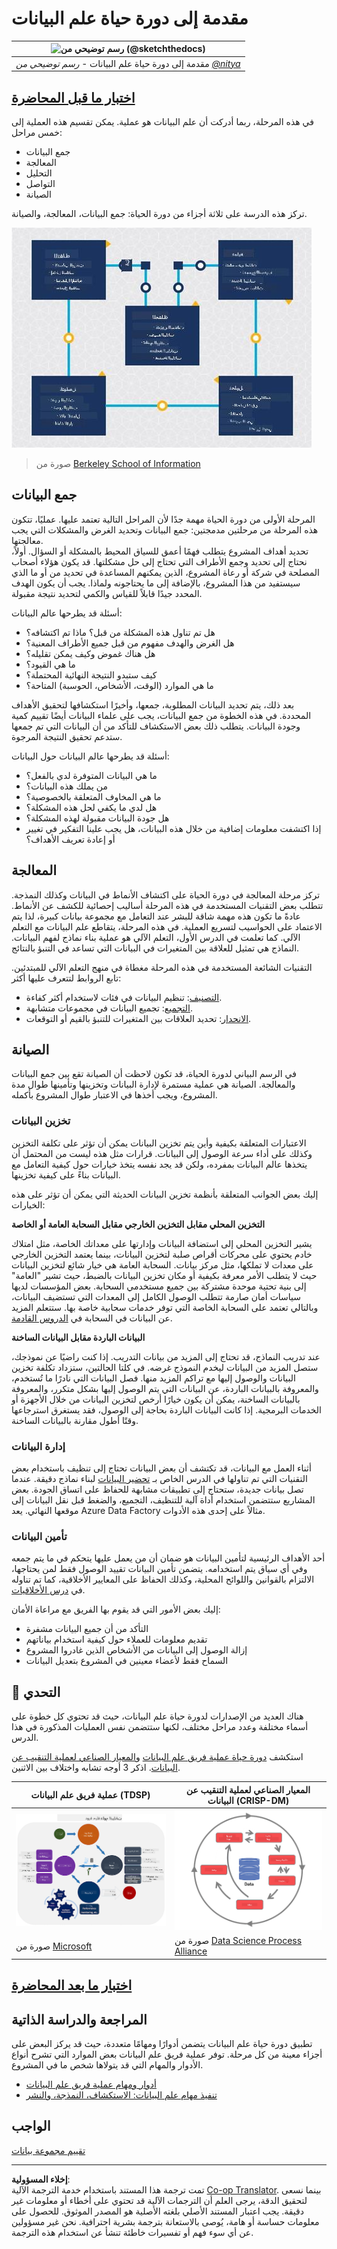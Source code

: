 <!--
CO_OP_TRANSLATOR_METADATA:
{
  "original_hash": "c368f8f2506fe56bca0f7be05c4eb71d",
  "translation_date": "2025-08-27T09:49:47+00:00",
  "source_file": "4-Data-Science-Lifecycle/14-Introduction/README.md",
  "language_code": "ar"
}
-->
# مقدمة إلى دورة حياة علم البيانات

|![رسم توضيحي من [(@sketchthedocs)](https://sketchthedocs.dev)](../../sketchnotes/14-DataScience-Lifecycle.png)|
|:---:|
| مقدمة إلى دورة حياة علم البيانات - _رسم توضيحي من [@nitya](https://twitter.com/nitya)_ |

## [اختبار ما قبل المحاضرة](https://red-water-0103e7a0f.azurestaticapps.net/quiz/26)

في هذه المرحلة، ربما أدركت أن علم البيانات هو عملية. يمكن تقسيم هذه العملية إلى خمس مراحل:

- جمع البيانات
- المعالجة
- التحليل
- التواصل
- الصيانة

تركز هذه الدرسة على ثلاثة أجزاء من دورة الحياة: جمع البيانات، المعالجة، والصيانة.

![رسم بياني لدورة حياة علم البيانات](../../../../translated_images/data-science-lifecycle.a1e362637503c4fb0cd5e859d7552edcdb4aa629a279727008baa121f2d33f32.ar.jpg)
> صورة من [Berkeley School of Information](https://ischoolonline.berkeley.edu/data-science/what-is-data-science/)

## جمع البيانات

المرحلة الأولى من دورة الحياة مهمة جدًا لأن المراحل التالية تعتمد عليها. عمليًا، تتكون هذه المرحلة من مرحلتين مدمجتين: جمع البيانات وتحديد الغرض والمشكلات التي يجب معالجتها.  
تحديد أهداف المشروع يتطلب فهمًا أعمق للسياق المحيط بالمشكلة أو السؤال. أولاً، نحتاج إلى تحديد وجمع الأطراف التي تحتاج إلى حل مشكلتها. قد يكون هؤلاء أصحاب المصلحة في شركة أو رعاة المشروع، الذين يمكنهم المساعدة في تحديد من أو ما الذي سيستفيد من هذا المشروع، بالإضافة إلى ما يحتاجونه ولماذا. يجب أن يكون الهدف المحدد جيدًا قابلاً للقياس والكمي لتحديد نتيجة مقبولة.

أسئلة قد يطرحها عالم البيانات:
- هل تم تناول هذه المشكلة من قبل؟ ماذا تم اكتشافه؟
- هل الغرض والهدف مفهوم من قبل جميع الأطراف المعنية؟
- هل هناك غموض وكيف يمكن تقليله؟
- ما هي القيود؟
- كيف ستبدو النتيجة النهائية المحتملة؟
- ما هي الموارد (الوقت، الأشخاص، الحوسبة) المتاحة؟

بعد ذلك، يتم تحديد البيانات المطلوبة، جمعها، وأخيرًا استكشافها لتحقيق الأهداف المحددة. في هذه الخطوة من جمع البيانات، يجب على علماء البيانات أيضًا تقييم كمية وجودة البيانات. يتطلب ذلك بعض الاستكشاف للتأكد من أن البيانات التي تم جمعها ستدعم تحقيق النتيجة المرجوة.

أسئلة قد يطرحها عالم البيانات حول البيانات:
- ما هي البيانات المتوفرة لدي بالفعل؟
- من يملك هذه البيانات؟
- ما هي المخاوف المتعلقة بالخصوصية؟
- هل لدي ما يكفي لحل هذه المشكلة؟
- هل جودة البيانات مقبولة لهذه المشكلة؟
- إذا اكتشفت معلومات إضافية من خلال هذه البيانات، هل يجب علينا التفكير في تغيير أو إعادة تعريف الأهداف؟

## المعالجة

تركز مرحلة المعالجة في دورة الحياة على اكتشاف الأنماط في البيانات وكذلك النمذجة. تتطلب بعض التقنيات المستخدمة في هذه المرحلة أساليب إحصائية للكشف عن الأنماط. عادةً ما تكون هذه مهمة شاقة للبشر عند التعامل مع مجموعة بيانات كبيرة، لذا يتم الاعتماد على الحواسيب لتسريع العملية. في هذه المرحلة، يتقاطع علم البيانات مع التعلم الآلي. كما تعلمت في الدرس الأول، التعلم الآلي هو عملية بناء نماذج لفهم البيانات. النماذج هي تمثيل للعلاقة بين المتغيرات في البيانات التي تساعد في التنبؤ بالنتائج.

التقنيات الشائعة المستخدمة في هذه المرحلة مغطاة في منهج التعلم الآلي للمبتدئين. تابع الروابط لتتعرف عليها أكثر:

- [التصنيف](https://github.com/microsoft/ML-For-Beginners/tree/main/4-Classification): تنظيم البيانات في فئات لاستخدام أكثر كفاءة.
- [التجميع](https://github.com/microsoft/ML-For-Beginners/tree/main/5-Clustering): تجميع البيانات في مجموعات متشابهة.
- [الانحدار](https://github.com/microsoft/ML-For-Beginners/tree/main/2-Regression): تحديد العلاقات بين المتغيرات للتنبؤ بالقيم أو التوقعات.

## الصيانة

في الرسم البياني لدورة الحياة، قد تكون لاحظت أن الصيانة تقع بين جمع البيانات والمعالجة. الصيانة هي عملية مستمرة لإدارة البيانات وتخزينها وتأمينها طوال مدة المشروع، ويجب أخذها في الاعتبار طوال المشروع بأكمله.

### تخزين البيانات

الاعتبارات المتعلقة بكيفية وأين يتم تخزين البيانات يمكن أن تؤثر على تكلفة التخزين وكذلك على أداء سرعة الوصول إلى البيانات. قرارات مثل هذه ليست من المحتمل أن يتخذها عالم البيانات بمفرده، ولكن قد يجد نفسه يتخذ خيارات حول كيفية التعامل مع البيانات بناءً على كيفية تخزينها.

إليك بعض الجوانب المتعلقة بأنظمة تخزين البيانات الحديثة التي يمكن أن تؤثر على هذه الخيارات:

**التخزين المحلي مقابل التخزين الخارجي مقابل السحابة العامة أو الخاصة**

يشير التخزين المحلي إلى استضافة البيانات وإدارتها على معداتك الخاصة، مثل امتلاك خادم يحتوي على محركات أقراص صلبة لتخزين البيانات، بينما يعتمد التخزين الخارجي على معدات لا تملكها، مثل مركز بيانات. السحابة العامة هي خيار شائع لتخزين البيانات حيث لا يتطلب الأمر معرفة بكيفية أو مكان تخزين البيانات بالضبط، حيث تشير "العامة" إلى بنية تحتية موحدة مشتركة بين جميع مستخدمي السحابة. بعض المؤسسات لديها سياسات أمان صارمة تتطلب الوصول الكامل إلى المعدات التي تستضيف البيانات، وبالتالي تعتمد على السحابة الخاصة التي توفر خدمات سحابية خاصة بها. ستتعلم المزيد عن البيانات في السحابة في [الدروس القادمة](https://github.com/microsoft/Data-Science-For-Beginners/tree/main/5-Data-Science-In-Cloud).

**البيانات الباردة مقابل البيانات الساخنة**

عند تدريب النماذج، قد تحتاج إلى المزيد من بيانات التدريب. إذا كنت راضيًا عن نموذجك، ستصل المزيد من البيانات ليخدم النموذج غرضه. في كلتا الحالتين، ستزداد تكلفة تخزين البيانات والوصول إليها مع تراكم المزيد منها. فصل البيانات التي نادرًا ما تُستخدم، والمعروفة بالبيانات الباردة، عن البيانات التي يتم الوصول إليها بشكل متكرر، والمعروفة بالبيانات الساخنة، يمكن أن يكون خيارًا أرخص لتخزين البيانات من خلال الأجهزة أو الخدمات البرمجية. إذا كانت البيانات الباردة بحاجة إلى الوصول، فقد يستغرق استرجاعها وقتًا أطول مقارنة بالبيانات الساخنة.

### إدارة البيانات

أثناء العمل مع البيانات، قد تكتشف أن بعض البيانات تحتاج إلى تنظيف باستخدام بعض التقنيات التي تم تناولها في الدرس الخاص بـ [تحضير البيانات](https://github.com/microsoft/Data-Science-For-Beginners/tree/main/2-Working-With-Data/08-data-preparation) لبناء نماذج دقيقة. عندما تصل بيانات جديدة، ستحتاج إلى تطبيقات مشابهة للحفاظ على اتساق الجودة. بعض المشاريع ستتضمن استخدام أداة آلية للتنظيف، التجميع، والضغط قبل نقل البيانات إلى موقعها النهائي. يعد Azure Data Factory مثالاً على إحدى هذه الأدوات.

### تأمين البيانات

أحد الأهداف الرئيسية لتأمين البيانات هو ضمان أن من يعمل عليها يتحكم في ما يتم جمعه وفي أي سياق يتم استخدامه. يتضمن تأمين البيانات تقييد الوصول فقط لمن يحتاجها، الالتزام بالقوانين واللوائح المحلية، وكذلك الحفاظ على المعايير الأخلاقية، كما تم تناوله في [درس الأخلاقيات](https://github.com/microsoft/Data-Science-For-Beginners/tree/main/1-Introduction/02-ethics).

إليك بعض الأمور التي قد يقوم بها الفريق مع مراعاة الأمان:
- التأكد من أن جميع البيانات مشفرة
- تقديم معلومات للعملاء حول كيفية استخدام بياناتهم
- إزالة الوصول إلى البيانات من الأشخاص الذين غادروا المشروع
- السماح فقط لأعضاء معينين في المشروع بتعديل البيانات

## 🚀 التحدي

هناك العديد من الإصدارات لدورة حياة علم البيانات، حيث قد تحتوي كل خطوة على أسماء مختلفة وعدد مراحل مختلف، لكنها ستتضمن نفس العمليات المذكورة في هذا الدرس.

استكشف [دورة حياة عملية فريق علم البيانات](https://docs.microsoft.com/en-us/azure/architecture/data-science-process/lifecycle) و[المعيار الصناعي لعملية التنقيب عن البيانات](https://www.datascience-pm.com/crisp-dm-2/). اذكر 3 أوجه تشابه واختلاف بين الاثنين.

|عملية فريق علم البيانات (TDSP)|المعيار الصناعي لعملية التنقيب عن البيانات (CRISP-DM)|
|--|--|
|![دورة حياة فريق علم البيانات](../../../../translated_images/tdsp-lifecycle2.e19029d598e2e73d5ef8a4b98837d688ec6044fe332c905d4dbb69eb6d5c1d96.ar.png)|![صورة عملية علم البيانات](../../../../translated_images/CRISP-DM.8bad2b4c66e62aa75278009e38e3e99902c73b0a6f63fd605a67c687a536698c.ar.png)|
|صورة من [Microsoft](https://docs.microsoft.comazure/architecture/data-science-process/lifecycle)|صورة من [Data Science Process Alliance](https://www.datascience-pm.com/crisp-dm-2/)|

## [اختبار ما بعد المحاضرة](https://red-water-0103e7a0f.azurestaticapps.net/quiz/27)

## المراجعة والدراسة الذاتية

تطبيق دورة حياة علم البيانات يتضمن أدوارًا ومهامًا متعددة، حيث قد يركز البعض على أجزاء معينة من كل مرحلة. توفر عملية فريق علم البيانات بعض الموارد التي تشرح أنواع الأدوار والمهام التي قد يتولاها شخص ما في المشروع.

* [أدوار ومهام عملية فريق علم البيانات](https://docs.microsoft.com/en-us/azure/architecture/data-science-process/roles-tasks)
* [تنفيذ مهام علم البيانات: الاستكشاف، النمذجة، والنشر](https://docs.microsoft.com/en-us/azure/architecture/data-science-process/execute-data-science-tasks)

## الواجب

[تقييم مجموعة بيانات](assignment.md)

---

**إخلاء المسؤولية**:  
تمت ترجمة هذا المستند باستخدام خدمة الترجمة الآلية [Co-op Translator](https://github.com/Azure/co-op-translator). بينما نسعى لتحقيق الدقة، يرجى العلم أن الترجمات الآلية قد تحتوي على أخطاء أو معلومات غير دقيقة. يجب اعتبار المستند الأصلي بلغته الأصلية هو المصدر الموثوق. للحصول على معلومات حساسة أو هامة، يُوصى بالاستعانة بترجمة بشرية احترافية. نحن غير مسؤولين عن أي سوء فهم أو تفسيرات خاطئة تنشأ عن استخدام هذه الترجمة.